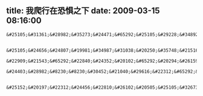 title: 我爬行在恐惧之下
date: 2009-03-15 08:16:00
---

    &#25105;&#31361;&#28982;&#35273;&#24471;&#65292;&#25105;&#29228;&#34892;&#22312;&#24656;&#24807;&#20043;&#19979;&#12290;&#25105;&#20174;&#26469;&#27809;&#22914;&#27492;&#30495;&#20999;&#30340;&#36825;&#20040;&#24863;&#35273;&#21040;&#65292;&#24656;&#24807;&#31163;&#25105;&#37027;&#20040;&#36817;&#12290;

     &#25105;&#24656;&#24807;&#19981;&#34987;&#31038;&#20250;&#35748;&#21516;&#65292;&#25105;&#24656;&#24807;&#19981;&#34987;&#29238;&#27597;&#35748;&#21516;&#65292;&#25105;&#24656;&#24807;&#25105;&#25152;&#29228;&#34892;&#30340;&#36947;&#36335;&#65292;&#26080;&#27861;&#21069;&#36827;&#65292;&#27599;&#19968;&#27493;&#22914;&#21516;&#29228;&#22312;&#27877;&#27836;&#12290;&#29978;&#33267;&#21507;&#39277;&#30340;&#26102;&#20505;&#25105;&#37117;&#24656;&#24807;&#34987;&#35828;&#25945;&#65292;&#30495;&#21487;&#24597;&#12290;&#22312;&#25105;&#30340;&#21360;&#35937;&#20013;&#65292;&#25105;&#23478;&#20013;&#30340;&#39277;&#26700;&#19978;&#20174;&#26469;&#27809;&#26377;&#35090;&#65292;&#26377;&#30340;&#21482;&#26159;&#30862;&#35328;&#65292;&#21507;&#30340;&#23569;&#20102;&#20250;&#34987;&#20154;&#35828;&#25945;&#65292;&#20320;&#24590;&#20040;&#21507;&#30340;&#37027;&#20040;&#23569;&#38463;&#65292;&#21507;&#30340;&#22810;&#20102;&#20250;&#34987;&#20154;&#35828;&#65292;&#20320;&#37117;&#36319;&#29482;&#19968;&#26679;&#20102;&#36824;&#21507;&#65307;&#20284;&#20046;&#25104;&#21592;&#20043;&#38388;&#27809;&#26377;&#20219;&#20309;&#20449;&#20219;&#65292;&#32780;&#29702;&#30001;&#27704;&#36828;&#26159;&#22312;&#24180;&#38271;&#30340;&#37027;&#19968;&#26041;&#65292;&#20320;&#19981;&#33021;&#35299;&#37322;&#65292;&#19981;&#33021;&#36824;&#22068;&#65292;&#22240;&#20026;&#20320;&#27704;&#19981;&#27491;&#30830;&#12290;
     &#22909;&#21543;&#65292;&#22840;&#24352;&#20102;&#65292;&#20294;&#26159;&#25105;&#30830;&#23454;&#21313;&#20998;&#24974;&#24680;&#36825;&#26679;&#12290;&#25105;&#24974;&#24680;&#22312;&#21507;&#39277;&#30340;&#26102;&#20505;&#37117;&#31548;&#32617;&#22312;&#24656;&#24807;&#20013;&#12290;&#25105;&#24974;&#24680;&#27599;&#27425;&#37117;&#35201;&#26377;&#20154;&#25552;&#37266;&#20320;&#25226;&#35199;&#29916;&#30382;&#21507;&#24178;&#20928;&#65292;&#25105;&#24974;&#24680;&#27599;&#27425;&#37117;&#26377;&#20154;&#25552;&#37266;&#20320;&#33529;&#26524;&#26680;&#21644;&#25490;&#39592;&#19978;&#36824;&#26377;&#22810;&#23569;&#21487;&#20197;&#21676;&#30340;&#21160;&#19988;&#33021;&#21693;&#19979;&#21435;&#30340;&#19996;&#35199;&#12290;
     &#24403;&#28982;&#8230;&#8230;&#30452;&#21040;&#29616;&#22312;&#65292;&#25105;&#24050;&#32463;&#27809;&#26377;&#20102;&#37027;&#20040;&#22810;&#30340;&#26463;&#32538;&#65288;&#24182;&#19981;&#26159;&#23436;&#20840;&#27809;&#26377;&#65289;&#65292;&#20294;&#26159;&#25105;&#20381;&#28982;&#34987;&#25105;&#33222;&#24819;&#30340;&#24656;&#24807;&#25152;&#26463;&#32538;&#65292;&#34987;&#25105;&#33258;&#24049;&#33222;&#24819;&#30340;&#26463;&#32538;&#25152;&#26463;&#32538;&#8230;&#8230;&#36825;&#26159;&#22312;&#22826;&#20196;&#25105;&#24754;&#21696;&#20102;&#65292;&#25105;&#35813;&#22914;&#20309;&#25112;&#32988;&#33258;&#24049;&#65311;

     &#25152;&#20197;&#22312;&#24456;&#22810;&#26102;&#20505;&#25105;&#32673;&#24917;&#20854;&#20182;&#20154;&#65292;&#25105;&#38750;&#24120;&#30340;&#32673;&#24917;&#25105;&#30693;&#36947;&#30340;&#65292;&#21487;&#20197;&#25226;&#39184;&#26700;&#19978;&#19981;&#21916;&#27426;&#30340;&#39135;&#29289;&#20002;&#24323;&#30340;&#26379;&#21451;&#65292;&#21487;&#20197;&#21644;&#29238;&#27597;&#39030;&#22068;&#30340;&#26379;&#21451;&#65292;&#38750;&#24120;&#32673;&#24917;&#12290;&#26377;&#26102;&#20505;&#25105;&#24819;&#65292;&#21482;&#26377;&#19968;&#27425;&#23601;&#34892;&#20102;&#65292;&#20063;&#35753;&#25105;&#27491;&#30830;&#19968;&#28857;&#65292;&#20063;&#35753;&#25105;&#26080;&#21487;&#25361;&#21076;&#30340;&#27491;&#30830;&#19968;&#27425;&#65292;&#22909;&#20040;&#65311;
